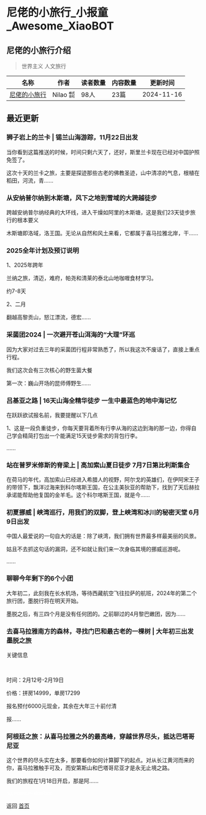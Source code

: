 # 尼佬的小旅行_小报童_Awesome_XiaoBOT

## 尼佬的小旅行介绍
> 世界主义 人文旅行  
  


|名称|作者|读者数量|内容数量|更新时间|
|---|---|---|---|---|
|[尼佬的小旅行](https://xiaobot.net/p/byebyeplanet?refer=0b133df9-27dc-423b-8101-639049001c13)|Nilao ㍿|98人|23篇|2024-11-16|

## 最近更新
### 狮子岩上的兰卡 | 锡兰山海游踪，11月22日出发

当你看到这篇推送的时候，时间只剩六天了，还好，斯里兰卡现在已经对中国护照免签了。

这次十天的兰卡之旅，主要是探迹那些古老的佛教圣迹，山中清凉的气息，根植在稻田，河流，青......

### 从安纳普尔纳到木斯塘，风下之地到雪域的大跨越徒步

跨越安纳普尔纳经典的大环线，进入干燥如阿里的木斯塘，这是我们23天徒步旅行的根本要义

木斯塘即洛域，洛王国。无论从自然和风土来看，它都属于喜马拉雅北岸，干......

### 2025全年计划及预订说明

1、2025年跨年

兰纳之旅，清迈，难府，帕尧和清莱的泰北山地咖喱食材学习。

约7-8天

2、二月

翻越高黎贡山，怒江漂流，德宏......

### 采菌团2024 | 一次避开苍山洱海的“大理”环巡

因为大家对过去三年的采菌团行程非常熟悉了，所以我这次不废话了，直接上重点行程。

我们这次会有三次核心的野生菌大餐

第一次：巍山开场的昆师傅野生......

### 吕基亚之路 | 16天山海全精华徒步 一生中最蓝色的地中海记忆

在跃跃欲试报名前，我要提醒以下几点

1、这是一段负重徒步，你每天要背着所有行李从海的这边到海的那一边，你得自己学会精简打包出一个能满足15天徒步需求的背包行李。

......

### 站在普罗米修斯的脊梁上 | 高加索山夏日徒步 7月7日第比利斯集合

在荷马的年代，高加索山已经进入希腊人的视野，阿尔戈的英雄们，在伊阿宋王子的带领下，飘洋过海来到科尔喀斯王国，在公主美狄亚的帮助下，找到了天后赫拉承诺能帮助他复国的金羊毛。这个科尔喀斯王国，就是今......

### 初夏挪威 | 峡湾巡行，用我们的双脚，登上峡湾和冰川的秘密天堂 6月9日出发

中国人最爱说的一句自大的话是：除了峡湾，我们拥有世界最多样最美丽的风景。

姑且不去抓这句话的漏洞，还不如就让我们来一次身临其境的挪威巡游呢。

......

### 聊聊今年剩下的6个小团

大年初二，此刻我在长水机场，等待西藏航空飞往拉萨的航班，2024年的第二个旅行团，墨脱行将在明天开始。

墨脱之后，有三四个月是没有任何团的。之前聊过的4月黎巴嫩团，因为......

### 去喜马拉雅南方的森林，寻找门巴和最古老的一棵树 | 大年初三出发 墨脱之旅

关键信息

​

​时间：2月12号-2月19日

​价格：拼房14999，单房17299

报名预付6000元现金，其余在大年三十前付清

报......

### 阿根廷之旅：从喜马拉雅之外的最高峰，穿越世界尽头，抵达巴塔哥尼亚

这个世界的尽头实在太多，那要看你如何计算脚下的起点。对从长江黄河而来的你，喜马拉雅触手可及，而安第斯山和巴塔哥尼亚才是永无止境之路。

我们的旅程在1月18日开启，那是阿......


<a href="https://github.com/Reno9527/awesome-xiaobot" style="color: white; text-decoration: none;">awesome-xiaobot</a>

返回 [首页](../README.md)
